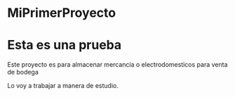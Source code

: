 # MiPrimerProyecto
# Esta es una prueba
Este proyecto es para almacenar mercancía o electrodomesticos para venta de bodega

Lo voy a trabajar a manera de estudio.
